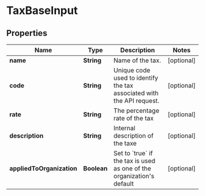 

# TaxBaseInput


## Properties

| Name | Type | Description | Notes |
|------------ | ------------- | ------------- | -------------|
|**name** | **String** | Name of the tax. |  [optional] |
|**code** | **String** | Unique code used to identify the tax associated with the API request. |  [optional] |
|**rate** | **String** | The percentage rate of the tax |  [optional] |
|**description** | **String** | Internal description of the taxe |  [optional] |
|**appliedToOrganization** | **Boolean** | Set to &#x60;true&#x60; if the tax is used as one of the organization&#39;s default |  [optional] |



